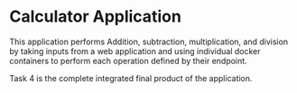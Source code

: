 # Calculator Application


This application performs Addition, subtraction, multiplication, and division by taking inputs from a web application and using individual docker containers to perform each operation defined by their endpoint. 

Task 4 is the complete integrated final product of the application.
